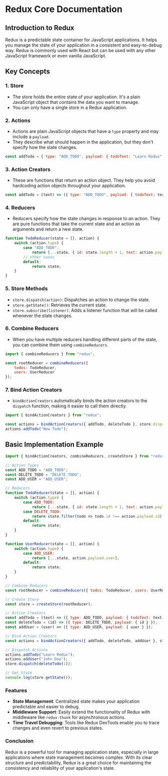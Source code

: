 # Redux Core Documentation

## Introduction to Redux

Redux is a predictable state container for JavaScript applications. It helps you manage the state of your application in a consistent and easy-to-debug way. Redux is commonly used with React but can be used with any other JavaScript framework or even vanilla JavaScript.

## Key Concepts

### 1. **Store**
   - The store holds the entire state of your application. It's a plain JavaScript object that contains the data you want to manage.
   - You can only have a single store in a Redux application.

### 2. **Actions**
   - Actions are plain JavaScript objects that have a `type` property and may include a `payload`. 
   - They describe what should happen in the application, but they don't specify how the state changes.

   ```javascript
   const addTodo = { type: "ADD_TODO", payload: { todoText: "Learn Redux" } };
   ```

### 3. **Action Creators**
   - These are functions that return an action object. They help you avoid hardcoding action objects throughout your application.

   ```javascript
   const addTodo = (text) => ({ type: "ADD_TODO", payload: { todoText: text } });
   ```

### 4. **Reducers**
   - Reducers specify how the state changes in response to an action. They are pure functions that take the current state and an action as arguments and return a new state.

   ```javascript
   function TodoReducer(state = [], action) {
       switch (action.type) {
           case "ADD_TODO":
               return [...state, { id: state.length + 1, text: action.payload.todoText, isComplete: false }];
           // other cases
           default:
               return state;
       }
   }
   ```

### 5. **Store Methods**
   - `store.dispatch(action)`: Dispatches an action to change the state.
   - `store.getState()`: Retrieves the current state.
   - `store.subscribe(listener)`: Adds a listener function that will be called whenever the state changes.

### 6. **Combine Reducers**
   - When you have multiple reducers handling different parts of the state, you can combine them using `combineReducers`.

   ```javascript
   import { combineReducers } from "redux";

   const rootReducer = combineReducers({
       todos: TodoReducer,
       users: UserReducer
   });
   ```

### 7. **Bind Action Creators**
   - `bindActionCreators` automatically binds the action creators to the `dispatch` function, making it easier to call them directly.

   ```javascript
   import { bindActionCreators } from "redux";

   const actions = bindActionCreators({ addTodo, deleteTodo }, store.dispatch);
   actions.addTodo("New Todo");
   ```

## Basic Implementation Example

```javascript
import { bindActionCreators, combineReducers, createStore } from "redux";

// Action Types
const ADD_TODO = "ADD_TODO";
const DELETE_TODO = "DELETE_TODO";
const ADD_USER = "ADD_USER";

// Reducers
function TodoReducer(state = [], action) {
    switch (action.type) {
        case ADD_TODO:
            return [...state, { id: state.length + 1, text: action.payload.todoText, isComplete: false }];
        case DELETE_TODO:
            return state.filter(todo => todo.id !== action.payload.id);
        default:
            return state;
    }
}

function UserReducer(state = [], action) {
    switch (action.type) {
        case ADD_USER:
            return [...state, action.payload.user];
        default:
            return state;
    }
}

// Combine Reducers
const rootReducer = combineReducers({ todos: TodoReducer, users: UserReducer });

// Create Store
const store = createStore(rootReducer);

// Action Creators
const addTodo = (text) => ({ type: ADD_TODO, payload: { todoText: text } });
const deleteTodo = (id) => ({ type: DELETE_TODO, payload: { id } });
const addUser = (user) => ({ type: ADD_USER, payload: { user } });

// Bind Action Creators
const actions = bindActionCreators({ addTodo, deleteTodo, addUser }, store.dispatch);

// Dispatch Actions
actions.addTodo("Learn Redux");
actions.addUser("John Doe");
store.dispatch(deleteTodo(1));

// Get State
console.log(store.getState());
```

### Features

- **State Management**: Centralized state makes your application predictable and easier to debug.
- **Middleware Support**: Easily extend the functionality of Redux with middleware like `redux-thunk` for asynchronous actions.
- **Time Travel Debugging**: Tools like Redux DevTools enable you to trace changes and even revert to previous states.

### Conclusion

Redux is a powerful tool for managing application state, especially in large applications where state management becomes complex. With its clear structure and predictability, Redux is a great choice for maintaining the consistency and reliability of your application's state.